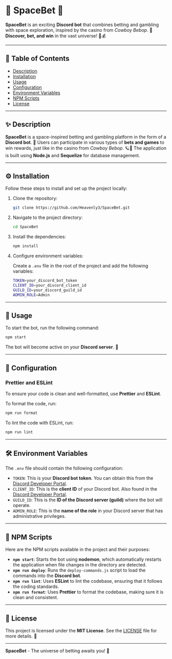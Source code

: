 # 🌌 **SpaceBet** 🚀

**SpaceBet** is an exciting **Discord bot** that combines betting and gambling with space exploration, inspired by the casino from _Cowboy Bebop_. 🌠 **Discover, bet, and win** in the vast universe! 🌌💰

---

## 📑 Table of Contents

- [Description](#-description) 
- [Installation](#%EF%B8%8F-installation) 
- [Usage](#-usage) 
- [Configuration](#-configuration) 
- [Environment Variables](#%EF%B8%8F-environment-variables) 
- [NPM Scripts](#%EF%B8%8F-npm-scripts) 
- [License](#-license)

---

## ✨ Description

**SpaceBet** is a space-inspired betting and gambling platform in the form of a **Discord bot**. 🚀 Users can participate in various types of **bets and games** to win rewards, just like in the casino from _Cowboy Bebop_. 🪐🎰 The application is built using **Node.js** and **Sequelize** for database management.

---

## ⚙️ Installation

Follow these steps to install and set up the project locally:

1. Clone the repository:

   ```bash
   git clone https://github.com/Heavenly3/SpaceBet.git
   ```

2. Navigate to the project directory:

   ```bash
   cd SpaceBet
   ```

3. Install the dependencies:

   ```bash
   npm install
   ```

4. Configure environment variables:

   Create a `.env` file in the root of the project and add the following variables:

   ```bash
   TOKEN=your_discord_bot_token
   CLIENT_ID=your_discord_client_id
   GUILD_ID=your_discord_guild_id
   ADMIN_ROLE=Admin
   ```

---

## 🚀 Usage

To start the bot, run the following command:

```bash
npm start
```

The bot will become active on your **Discord server**. 🌟

---

## 🔧 Configuration

### **Prettier and ESLint**

To ensure your code is clean and well-formatted, use **Prettier** and **ESLint**.

To format the code, run:

```bash
npm run format
```

To lint the code with ESLint, run:

```bash
npm run lint
```

---

## 🛠️ Environment Variables

The `.env` file should contain the following configuration:

- `TOKEN`: This is your **Discord bot token**. You can obtain this from the [Discord Developer Portal](https://discord.com/developers/applications).
- `CLIENT_ID`: This is the **client ID** of your Discord bot. Also found in the [Discord Developer Portal](https://discord.com/developers/applications).
- `GUILD_ID`: This is the **ID of the Discord server (guild)** where the bot will operate.
- `ADMIN_ROLE`: This is the **name of the role** in your Discord server that has administrative privileges.

---

## 📜 NPM Scripts

Here are the NPM scripts available in the project and their purposes:

- **`npm start`**: Starts the bot using **nodemon**, which automatically restarts the application when file changes in the directory are detected.
- **`npm run deploy`**: Runs the `deploy-commands.js` script to load the commands into the **Discord bot**.
- **`npm run lint`**: Uses **ESLint** to lint the codebase, ensuring that it follows the coding standards.
- **`npm run format`**: Uses **Prettier** to format the codebase, making sure it is clean and consistent.

---

## 📝 License

This project is licensed under the **MIT License**. See the [LICENSE](LICENSE) file for more details. 🔑

---

**SpaceBet** - The universe of betting awaits you! 🌠
